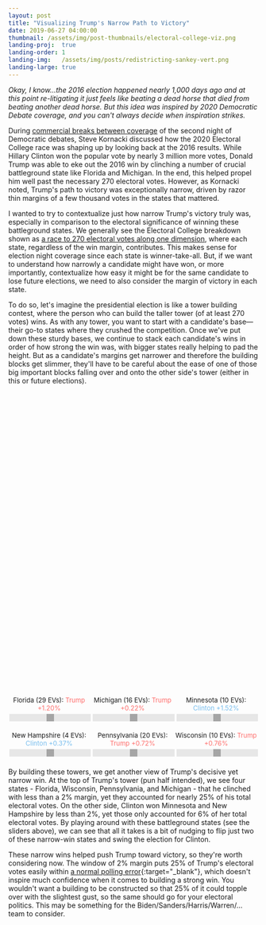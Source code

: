 ```yaml
---
layout: post
title: "Visualizing Trump's Narrow Path to Victory"
date: 2019-06-27 04:00:00
thumbnail: /assets/img/post-thumbnails/electoral-college-viz.png
landing-proj:  true
landing-order: 1
landing-img:   /assets/img/posts/redistricting-sankey-vert.png
landing-large: true
---
```


*Okay, I know...the 2016 election happened nearly 1,000 days ago and at this point re-litigating it just feels like beating a dead horse that died from beating another dead horse. But this idea was inspired by 2020 Democratic Debate coverage, and you can't always decide when inspiration strikes.*

During [commercial breaks between coverage](https://www.youtube.com/watch?v=cX7hni-zGD8&t=1192) of the second night of Democratic debates, Steve Kornacki discussed how the 2020 Electoral College race was shaping up by looking back at the 2016 results. While Hillary Clinton won the popular vote by nearly 3 million more votes, Donald Trump was able to eke out the 2016 win by clinching a number of crucial battleground state like Florida and Michigan. In the end, this helped propel him well past the necessary 270 electoral votes. However, as Kornacki noted, Trump's path to victory was exceptionally narrow, driven by razor thin margins of a few thousand votes in the states that mattered.

I wanted to try to contextualize just how narrow Trump's victory truly was, especially in comparison to the electoral significance of winning these battleground states. We generally see the Electoral College breakdown shown as [a race to 270 electoral votes along one dimension](https://www.politico.com/2016-election/results/map/president/), where each state, regardless of the win margin, contributes. This makes sense for election night coverage since each state is winner-take-all. But, if we want to understand how narrowly a candidate might have won, or more importantly, contextualize how easy it might be for the same candidate to lose future elections, we need to also consider the margin of victory in each state.

To do so, let's imagine the presidential election is like a tower building contest, where the person who can build the taller tower (of at least 270 votes) wins. As with any tower, you want to start with a candidate's base—their go-to states where they crushed the competition. Once we've put down these sturdy bases, we continue to stack each candidate's wins in order of how strong the win was, with bigger states really helping to pad the height. But as a candidate's margins get narrower and therefore the building blocks get slimmer, they'll have to be careful about the ease of one of those big important blocks falling over and onto the other side's tower (either in this or future elections).

<div id="d3-2016-electoral-college-paths-container">
    <svg id="d3-2016-electoral-college-paths">
    </svg>
    <div id="d3-2016-electoral-college-paths-controls">
        <div class="slider-container">
            <p>Florida (29 EVs): <span class="slider-margin-text trump" id="FL">Trump +1.20%</span></p>
            <input type="range" min="-320" max="80" value="-120" step="10" class="slider" id="FL">
        </div>
        <div class="slider-container">
            <p>Michigan (16 EVs): <span class="slider-margin-text trump" id="MI">Trump +0.22%</span></p>
            <input type="range" min="-222" max="178" value="-22" step="10" class="slider" id="MI">
        </div>
        <div class="slider-container">
            <p>Minnesota (10 EVs): <span class="slider-margin-text clinton" id="MN">Clinton +1.52%</span></p>
            <input type="range" min="-48" max="352" value="152" step="10" class="slider" id="MN">
        </div>
        <div class="slider-container">
            <p>New Hampshire (4 EVs): <span class="slider-margin-text clinton" id="NH">Clinton +0.37%</span></p>
            <input type="range" min="-163" max="237" value="37" step="10" class="slider" id="NH">
        </div>
        <div class="slider-container">
            <p>Pennsylvania (20 EVs): <span class="slider-margin-text trump" id="PA">Trump +0.72%</span></p>
            <input type="range" min="-272" max="128" value="-72" step="10" class="slider" id="PA">
        </div>
        <div class="slider-container">
            <p>Wisconsin (10 EVs): <span class="slider-margin-text trump" id="WI">Trump +0.76%</span></p>
            <input type="range" min="-276" max="124" value="-76" step="10" class="slider" id="WI">
        </div>
    </div>
</div>

By building these towers, we get another view of Trump's decisive yet narrow win. At the top of Trump's tower (pun half intended), we see four states - Florida, Wisconsin, Pennsylvania, and Michigan - that he clinched with less than a 2% margin, yet they accounted for nearly 25% of his total electoral votes. On the other side, Clinton won Minnesota and New Hampshire by less than 2%, yet those only accounted for 6% of her total electoral votes. By playing around with these battleground states (see the sliders above), we can see that all it takes is a bit of nudging to flip just two of these narrow-win states and swing the election for Clinton.

These narrow wins helped push Trump toward victory, so they're worth considering now. The window of 2% margin puts 25% of Trump's electoral votes easily within [a normal polling error](https://fivethirtyeight.com/features/trump-is-just-a-normal-polling-error-behind-clinton/){:target="_blank"}, which doesn't inspire much confidence when it comes to building a strong win. You wouldn't want a building to be constructed so that 25% of it could topple over with the slightest gust, so the same should go for your electoral politics. This may be something for the Biden/Sanders/Harris/Warren/... team to consider.

<style>
#d3-2016-electoral-college-paths-container {
    margin-bottom: 15px;
}

.slider-container {
    width: calc(33% - 2px);
    margin-bottom: 5px;
    display: inline-block;
}

.slider-container p {
    font-size: 13px;
    text-align: center;
    margin-bottom: 2px;
}

.slider-margin-text.trump {
    color: #ff6e6c;
}

.slider-margin-text.clinton {
    color: #77bdee;
}

.slider {
  -webkit-appearance: none;
  width: 100%;
  height: 15px;
  background: #dedede;
  outline: none;
  opacity: 0.7;
  -webkit-transition: .2s;
  transition: opacity .2s;
}

.slider:hover {
  opacity: 1;
}

.slider::-webkit-slider-thumb {
  -webkit-appearance: none;
  appearance: none;
  width: 15px;
  height: 15px;
  background: gray;
  cursor: pointer;
}

.slider::-moz-range-thumb {
  width: 15px;
  height: 15px;
  background: gray;
  cursor: pointer;
}

#d3-2016-electoral-college-paths {
    width: 100%;
    height: 600px;
}

rect.trump {
    fill: #ff6e6c;
    cursor: pointer;
}

rect.clinton {
    fill: #77bdee;
    cursor: pointer;
}

.ecvotes-cumu-text {
    font-size: 25px;
    fill: black;
}

.ecvotes-cumu-text#trump {
    fill: #ff6e6c;
}

.ecvotes-cumu-text#clinton {
    text-anchor: end;
    fill: #77bdee;
}

#x-axis-trump text, #x-axis-clinton text {
    text-anchor: middle;
    fill: black;
}

#y-axis .tick text {
    text-anchor: middle;
}

#y-axis .tick rect {
    fill: white;
}

#line270 {
    stroke-width: 1;
    stroke: gray;
}

#line270-caption {
    font-size: 12px;
    fill: gray;
}

@media (max-width: 400px) {
    .ecvotes-cumu-text {
        font-size: 18px;
    }
}
</style>

<script>

/*********************/
/*** INIT VARIABLE ***/
/*********************/

var ec_paths_svg = d3.select("#d3-2016-electoral-college-paths");

var margin = {top: 5, right: 10, bottom: 45, left: 10, middle: 50},
    width  = $("#d3-2016-electoral-college-paths").width() -  margin.left - margin.right,
    height = $("#d3-2016-electoral-college-paths").height() - margin.top - margin.bottom,
    is_mobile = (width >= 470 ? false : true);

// set domains: x = possible vote margins, y = possible EC votes
var x = d3.scaleLinear().domain([0, 0.5]).range([0, (width - margin.middle) / 2]),
    y = d3.scaleLinear().domain([0, 320]).range([height, 0]);

// create empty list to store data
var data = [ ];

// keep track of adjustments to 6 swing states
var swing_state_mods = {
    "FL": $(".slider#FL").val(),
    "MI": $(".slider#MI").val(),
    "MN": $(".slider#MN").val(),
    "NH": $(".slider#NH").val(),
    "PA": $(".slider#PA").val(),
    "WI": $(".slider#WI").val(),
}

/********************************/
/*** DECLARE HELPER FUNCTIONS ***/
/********************************/

// update values for swing states depending on user slider inputs
function update_swing_state_data(d) {
    if (["FL", "MI", "MN", "NH", "PA", "WI"].indexOf(d.state_abbrev) >= 0) {
        d.votemargin = +swing_state_mods[d.state_abbrev] / 1e4;
        if (d.votemargin < 0) {
            d.votemargin = -d.votemargin;
            d.winner = "Trump";
        } else {
            d.winner = "Clinton";
        }
    }
    return d;
}

// update swing state values and re-sort accordingly
function update_data() {

    // update swing state values
    data = data.map(d => update_swing_state_data(d));

    // sort by winner then vote margin
    data.sort((a, b) => {
        if (a.winner === b.winner) return d3.descending(a.votemargin, b.votemargin);
        else return d3.descending(a.winner, b.winner);
    });
}

function render_blocks() {
    // keep track of cumulative EC votes for each candidate,
    // will determine height to place new blocks
    let ecvotes_clinton_cumu = 0,
        ecvotes_trump_cumu = 0;

    for (let i = 0; i < data.length; i++) {
        let d = data[i];

        ec_paths_svg.append("rect")
            .classed(d.winner === "Trump" ? "trump" : "clinton", true)
            .attr("state", d.state)
            .attr("winner", d.winner)
            .attr("votemargin", d.votemargin)
            .attr("ecvotes", d.ecvotes)
            .attr("x", margin.left + (width / 2) + (d.winner === "Trump" ? -1 : 0) * x(d.votemargin) + (d.winner === "Trump" ? -1 : 1) * margin.middle / 2)
            .attr("y", margin.top + y((d.winner === "Trump" ? ecvotes_trump_cumu : ecvotes_clinton_cumu) + d.ecvotes) + 0.9)
            .attr("width", x(d.votemargin))
            .attr("height", y(y.domain()[1] - d.ecvotes) - 0.9);

        if (d.winner === "Clinton") ecvotes_clinton_cumu += d.ecvotes;
        else ecvotes_trump_cumu += d.ecvotes;
    }

    // add text to show how many electoral votes each candidate has
    ec_paths_svg.append("text")
        .classed("ecvotes-cumu-text", true)
        .attr("id", "clinton")
        .attr("x", margin.left + width)
        .attr("y", margin.top + y(270) - 30)
        .text("Clinton: " + ecvotes_clinton_cumu);

    ec_paths_svg.append("text")
        .classed("ecvotes-cumu-text", true)
        .attr("id", "trump")
        .attr("x", margin.left)
        .attr("y", margin.top + y(270) - 30)
        .text("Trump: " + ecvotes_trump_cumu);

    // add tooltips for blocks
    new jBox("Tooltip", {
        attach: "rect.trump, rect.clinton",
        content: "...",
        onOpen: function() {
            var state       = $(this.source).attr("state"),
                swing_state = ["Florida", "Michigan", "Minnesota", "New Hampshire", "Pennsylvania", "Wisconsin"].indexOf(state) >= 0,
                winner      = $(this.source).attr("winner"),
                votemargin  = d3.format(".2%")($(this.source).attr("votemargin")),
                ecvotes     = $(this.source).attr("ecvotes");

            this.setContent(`<p><b>${state}</b></p><p>${winner} won${swing_state ? "*" : ""} ${ecvotes} Electoral Votes by a margin of ${votemargin}</p>`);
        }
    });
}

function render_axes() {
    // add x-axes (one for each candidate)
    ec_paths_svg.append("g")
        .attr("id", "x-axis-clinton")
        .attr("transform", "translate(" + (margin.left + (width + margin.middle) / 2) + ", " + (margin.top + height + 2) + ")")
        .call(d3.axisBottom(x).tickValues([0.1, 0.2, 0.3, 0.4, 0.5]).tickFormat(d3.format(".0%")))
        .append("text")
        .attr("transform", "translate(" + (width / 4) + ", 30)")
        .text("Clinton winning vote margin");

    x.domain([0.5, 0]); // flip the domain to show a flipped axis for trump

    ec_paths_svg.append("g")
        .attr("id", "x-axis-trump")
        .attr("transform", "translate(" + margin.left + ", " + (margin.top + height + 2) + ")")
        .call(d3.axisBottom(x).tickValues([0.1, 0.2, 0.3, 0.4, 0.5]).tickFormat(d3.format(".0%")))
        .append("text")
        .attr("transform", "translate(" + (width / 4) + ", 30)")
        .text("Trump winning vote margin");

    x.domain([0, 0.5]); // flip domain back

    // add y-axis
    ec_paths_svg.append("g")
        .attr("id", "y-axis")
        .attr("transform", "translate(" + (margin.left + (width / 2)) + ", " + margin.top + ")")
        .call((g) => {

            // adding generic axis
            g.call(d3.axisRight(y).ticks(5))

            // removing middle line
            g.selectAll(".domain").remove();

            // adding white box for text to sit over line
            g.selectAll(".tick").append("rect").attr("x", -10).attr("y", -5).attr("width", 20).attr("height", 10);

            // extending line across middle
            g.selectAll(".tick line").attr("x1", -margin.middle * 0.4).attr("x2", margin.middle * 0.4);

            // centering tick text and moving to front of parent g
            g.selectAll(".tick text").attr("x", 0).each(function() {
                this.parentNode.appendChild(this);
            });
        });

    // add line showing 270 electoral votes
    ec_paths_svg.append("line")
        .attr("id", "line270")
        .attr("x1", margin.left)
        .attr("x2", margin.left + width)
        .attr("y1", margin.top + y(270))
        .attr("y2", margin.top + y(270))

    ec_paths_svg.append("text")
        .attr("id", "line270-caption")
        .attr("x", margin.left)
        .attr("y", margin.top + y(270) + 12)
        .text("270 electoral votes");
}

function resize() {

    // delete existing elements
    d3.selectAll("rect.trump, rect.clinton, .ecvotes-cumu-text").remove();
    d3.selectAll("#x-axis-trump, #x-axis-clinton, #y-axis").remove();
    d3.selectAll("#line270, #line270-caption").remove();
    
    // reset d3 width and x scale
    width = $("#d3-2016-electoral-college-paths").width() -  margin.left - margin.right;
    x.range([0, (width - margin.middle) / 2]);

    // re-render
    render_axes();
    render_blocks();
}

/*********************************/
/*** PARSE DATA AND INIT PLOTS ***/
/*********************************/

d3.csv("/assets/data/election2016-results.csv", (d) => {
    d.ecvotes = +(d.winner === "Trump" ? d.ecvotes_trump : d.ecvotes_clinton);
    d.votemargin = +d.votemargin;
    return d;
}, (e, d) => {
    if (e) throw e;

    // store data for later
    for (var i = 0; i < d.length; i++) data.push(d[i]);

    // update data for swing state mods and sort
    update_data();

    // render block and axes
    render_axes();
    render_blocks();
});

/*********************************/
/*** PAGE AND BUTTON LISTENERS ***/
/*********************************/

$(window).resize(() => resize());

$(".slider").change(function() {
    var id  = $(this).attr("id"),
        val = $(this).val();

    // update mod track
    swing_state_mods[id] = val;

    // update text
    $('.slider-margin-text#' + id).text((val > 0 ? "Clinton" : "Trump") + " +" + (Math.abs(val) / 100) + "%");
    $('.slider-margin-text#' + id).addClass((val > 0 ? "clinton" : "trump")).removeClass((val > 0 ? "trump" : "clinton"))

    // update data
    update_data();

    // delete blocks and re-render
    d3.selectAll("rect.trump, rect.clinton, .ecvotes-cumu-text").remove();
    render_blocks();
})

</script>

